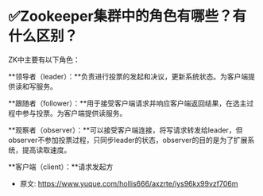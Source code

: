 # ✅Zookeeper集群中的角色有哪些？有什么区别？
<!--page header-->

ZK中主要有以下角色：

**领导者（leader）：**负责进行投票的发起和决议，更新系统状态。为客户端提供读和写服务。

**跟随者（follower）：**用于接受客户端请求并响应客户端返回结果，在选主过程中参与投票。为客户端提供读服务。

**观察者（observer）：**可以接受客户端连接，将写请求转发给leader，但observer不参加投票过程，只同步leader的状态，observer的目的是为了扩展系统，提高读取速度。

**客户端（client）：**请求发起方


<!--page footer-->
- 原文: <https://www.yuque.com/hollis666/axzrte/iys96kx99vzf706m>